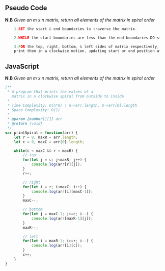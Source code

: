 ## Pseudo Code
**N.B** _Given an m x n matrix, return all elements of the matrix in spiral order_
```c
    1.SET the start & end boundaries to traverse the matrix.

    2.WHILE the start boundaries are less than the end boundaries DO step#3.

    3.FOR the top, right, bottom, & left sides of matrix respectively, traverse & 
    print them in a clockwise motion, updating start or end position after each loop.
```

## JavaScript 
**N.B** _Given an m x n matrix, return all elements of the matrix in spiral order_
```js
/**
 * A program that prints the values of a
   matrix in a clockwise spiral from outside to inside
 *
 * Time Complexity: O(n*m) : n->arr.length, m->arr[0].length
 * Space Complexity: O(1) 
 *
 * @param {number[][]} arr
 * @return {void}
 */
var printSpiral = function(arr) {
    let r = 0, maxR = arr.length;
    let c = 0, maxC = arr[0].length;

    while(c < maxC && r < maxR) {
        // top 
        for(let j = c; j<maxR; j++) {
            console.log(arr[r][j]);
        }
        r++; 

        // right 
        for(let i = r; i<maxC; i++) {
            console.log(arr[i][maxC-1]);
        }
        maxC--; 

        // bottom 
        for(let j = maxC-1; j>=c; i--) {
            console.log(arr[maxR-1][j]);
        }
        maxR--;

        // left 
        for(let i = maxR-1; i>=r; i--) {
            console.log(arr[i][c]);
        }
        c++;
    }
}

```